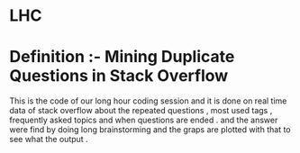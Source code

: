 # LHC
# Definition :- Mining Duplicate Questions in Stack Overflow
This is the code of our long hour coding session 
and it is done on real time data of stack overflow about the repeated questions , most used tags , frequently asked 
topics and when questions are ended . and the answer were find by doing long brainstorming and the graps are plotted
with that to see what the output . 
